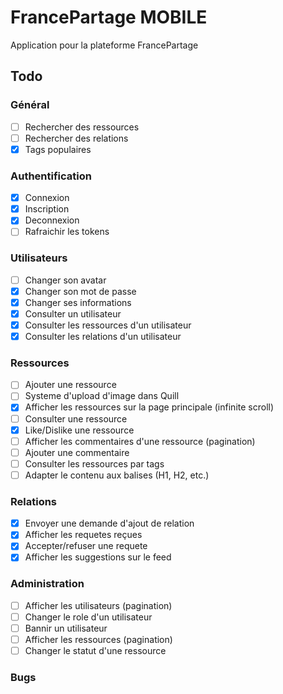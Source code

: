 # FrancePartage MOBILE

Application pour la plateforme FrancePartage

## Todo

### Général

- [ ] Rechercher des ressources
- [ ] Rechercher des relations
- [x] Tags populaires

### Authentification

- [x] Connexion
- [x] Inscription
- [x] Deconnexion
- [ ] Rafraichir les tokens

 ### Utilisateurs

- [ ] Changer son avatar
- [x] Changer son mot de passe
- [x] Changer ses informations
- [x] Consulter un utilisateur
- [x] Consulter les ressources d'un utilisateur
- [x] Consulter les relations d'un utilisateur

### Ressources

- [ ] Ajouter une ressource
- [ ] Systeme d'upload d'image dans Quill
- [x] Afficher les ressources sur la page principale (infinite scroll)
- [ ] Consulter une ressource
- [x] Like/Dislike une ressource
- [ ] Afficher les commentaires d'une ressource (pagination)
- [ ] Ajouter une commentaire
- [ ] Consulter les ressources par tags
- [ ] Adapter le contenu aux balises (H1, H2, etc.)

### Relations

- [x] Envoyer une demande d'ajout de relation
- [x] Afficher les requetes reçues
- [x] Accepter/refuser une requete
- [x] Afficher les suggestions sur le feed

### Administration

- [ ] Afficher les utilisateurs (pagination)
- [ ] Changer le role d'un utilisateur
- [ ] Bannir un utilisateur
- [ ] Afficher les ressources (pagination)
- [ ] Changer le statut d'une ressource

### Bugs
